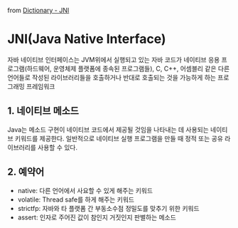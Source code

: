 from [Dictionary - JNI](https://github.com/newkayak12/Dictionary/blob/master/java/04.JNI.md)
# JNI(Java Native Interface)

자바 네이티브 인터페이스는 JVM위에서 실행되고 있는 자바 코드가 네이티브 응용 프로그램(하드웨어, 운영체제 플랫폼에 종속된 프로그램들), C, C++, 어셈블리 같은 다른 언어들로
작성된 라이브러리들을 호출하거나 반대로 호출되는 것을 가능하게 하는 프로그래밍 프레임워크

## 1. 네이티브 메소드
Java는 메소드 구현이 네이티브 코드에서 제공될 것임을 나타내는 데 사용되는 네이티브 키워드를 제공한다. 일반적으로 네이티브 실행 프로그램을 만들 때 정적 또는 공유 라이브러리를 사용할 수 있다.


## 2. 예약어
- native: 다른 언어에서 사요할 수 있게 해주는 키워드
- volatile: Thread safe를 하게 해주는 키워드
- strictfp: 자바와 타 플랫폼 간 부동소수점 정밀도를 맞추기 위한 키워드
- assert: 인자로 주어진 값이 참인지 거짓인지 판별하는 메소드